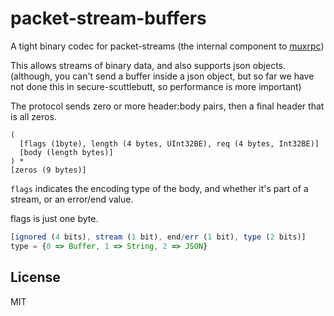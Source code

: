 # packet-stream-buffers

A tight binary codec for packet-streams (the internal component to
[muxrpc](https://github.com/ssbc/muxrpc))

This allows streams of binary data, and also supports json objects.
(although, you can't send a buffer inside a json object, but so far
we have not done this in secure-scuttlebutt, so performance is more
important)


The protocol sends zero or more header:body pairs,
then a final header that is all zeros.

```
(
  [flags (1byte), length (4 bytes, UInt32BE), req (4 bytes, Int32BE)]
  [body (length bytes)]
) *
[zeros (9 bytes)]
```

`flags` indicates the encoding type of the body, and whether it's
part of a stream, or an error/end value.

flags is just one byte.
``` js
[ignored (4 bits), stream (1 bit), end/err (1 bit), type (2 bits)]
type = {0 => Buffer, 1 => String, 2 => JSON}

```


## License

MIT
